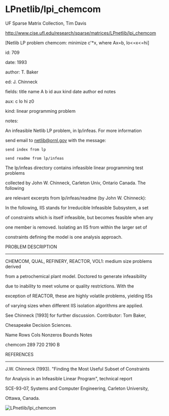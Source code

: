 # LPnetlib/lpi_chemcom

 UF Sparse Matrix Collection, Tim Davis

 http://www.cise.ufl.edu/research/sparse/matrices/LPnetlib/lpi_chemcom

 [Netlib LP problem chemcom: minimize c'*x, where Ax=b, lo<=x<=hi]

 id: 709

 date: 1993

 author: T. Baker

 ed: J. Chinneck

 fields: title name A b id aux kind date author ed notes

 aux: c lo hi z0

 kind: linear programming problem

 notes:

 An infeasible Netlib LP problem, in lp/infeas.  For more information        

 send email to netlib@ornl.gov with the message:                             

                                                                             

 	send index from lp                                                         

 	send readme from lp/infeas                                                 

                                                                             

 The lp/infeas directory contains infeasible linear programming test problems

 collected by John W. Chinneck, Carleton Univ, Ontario Canada.  The following

 are relevant excerpts from lp/infeas/readme (by John W. Chinneck):          

                                                                             

 In the following, IIS stands for Irreducible Infeasible Subsystem, a set    

 of constraints which is itself infeasible, but becomes feasible when any    

 one member is removed.  Isolating an IIS from within the larger set of      

 constraints defining the model is one analysis approach.                    

                                                                             

 PROBLEM DESCRIPTION                                                         

 -------------------                                                         

                                                                             

 CHEMCOM, QUAL, REFINERY, REACTOR, VOL1:  medium size problems derived       

 from a petrochemical plant model.  Doctored to generate infeasibility       

 due to inability to meet volume or quality restrictions.  With the          

 exception of REACTOR, these are highly volatile problems, yielding IISs     

 of varying sizes when different IIS isolation algorithms are applied.       

 See Chinneck [1993] for further discussion.  Contributor:  Tom Baker,       

 Chesapeake Decision Sciences.                                               

                                                                             

 Name       Rows   Cols   Nonzeros Bounds      Notes                         

 chemcom     289    720     2190   B                                         

                                                                             

 REFERENCES                                                                  

 ----------                                                                  

                                                                             

 J.W.  Chinneck (1993).  "Finding the Most Useful Subset of Constraints      

 for Analysis in an Infeasible Linear Program", technical report             

 SCE-93-07, Systems and Computer Engineering, Carleton University,           

 Ottawa, Canada.                                                             

                                                                             

![LPnetlib/lpi_chemcom](http://yifanhu.net/GALLERY/GRAPHS/GIF_SMALL/LPnetlib@lpi_chemcom.gif)
